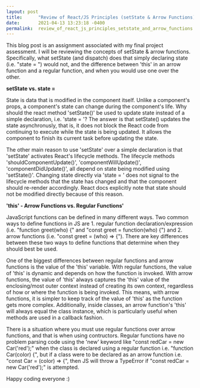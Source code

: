 ```yaml
---
layout: post
title:      "Review of React/JS Principles (setState & Arrow Functions)"
date:       2021-04-13 13:23:18 -0400
permalink:  review_of_react_js_principles_setstate_and_arrow_functions
---
```



This blog post is an assignment associated with my final project assessment. I will be reviewing the concepts of setState & arrow functions. Specifically, what setState (and dispatch) does that simply declaring state (i.e. "state = ") would not, and the difference between 'this' in an arrow function and a regular function, and when you would use one over the other.

**setState vs. state =**

State is data that is modified in the component itself. Unlike a component's props, a component's state can change during the component's life. Why should the react method 'setState()' be used to update state instead of a simple declaration, i.e. 'state = '? The answer is that setState() updates the state asynchronusly, that is, it does not block the React code from continuing to execute while the state is being updated. It allows the component to finish its current task before updating the state.

The other main reason to use 'setState' over a simple declaration is that 'setState' activates React's lifecycle methods. The lifecycle methods 'shouldComponentUpdate()', 'componentWillUpdate()', 'componentDidUpdate()', all depend on state being modified using 'setState()'. Changing state directly via 'state = ' does not signal to the lifecycle methods that the state has changed and that the component should re-render accordingly. React docs explicitly note that state should not be modified directly because of this reason.

**'this' - Arrow Functions vs. Regular Functions'**

JavaScript functions can be defined in many different ways. Two common ways to define functions in JS are 1. regular function declaration/expression (i.e. "function greet(who) {" and "const greet = function(who) {") and 2. arrow functions (i.e. "const greet = (who) => {"). There are key differences between these two ways to define functions that determine when they should best be used. 

One of the biggest differences between regular functions and arrow functions is the value of the 'this' variable. With regular functions, the value of 'this' is dynamic and depends on how the function is invoked. With arrow functions, the value of 'this' always captures the 'this' value of the enclosing/most outer context instead of creating its own context, regardless of how or where the function is being invoked. This means, with arrow functions, it is simpler to keep track of the value of 'this' as the function gets more complex. Additionally, inside classes, an arrow function's 'this' will always equal the class instance, which is particularly useful when methods are used in a callback fashion.

There is a situation where you must use regular functions over arrow functions, and that is when using contructors. Regular functions have no problem parsing code using the 'new' keyword like "const redCar = new Car('red');" when the class is declared using a regular function i.e. "function Car(color) {", but if a class were to be declared as an arrow function i.e. "const Car = (color) => {", then JS will throw a TypeError if "const redCar = new Car('red');" is attempted.

Happy coding everyone :)
